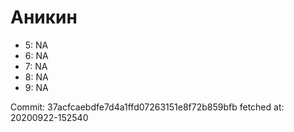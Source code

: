 # Аникин
- 5: NA
- 6: NA
- 7: NA
- 8: NA
- 9: NA

Commit: 37acfcaebdfe7d4a1ffd07263151e8f72b859bfb
 fetched at: 20200922-152540
